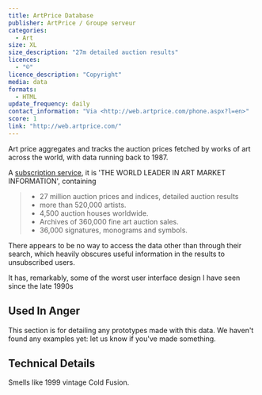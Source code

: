 ```yaml
---
title: ArtPrice Database
publisher: ArtPrice / Groupe serveur
categories: 
  - Art
size: XL
size_description: "27m detailed auction results" 
licences: 
  - "©"
licence_description: "Copyright"
media: data
formats: 
  - HTML
update_frequency: daily
contact_information: "Via <http://web.artprice.com/phone.aspx?l=en>"
score: 1
link: "http://web.artprice.com/"
---
```


Art price aggregates and tracks the auction prices fetched by works of art across the world, with data running back to 1987.

A [subscription service](http://web.artprice.com/client/subscriptions/), it is 'THE WORLD LEADER IN ART MARKET INFORMATION', containing

> * 27 million auction prices and indices, detailed auction results 
> * more than 520,000 artists.
> * 4,500 auction houses worldwide.
> * Archives of 360,000 fine art auction sales.
> * 36,000 signatures, monograms and symbols.

There appears to be no way to access the data other than through their search, which heavily obscures useful information in the results to unsubscribed users.

It has, remarkably, some of the worst user interface design I have seen since the late 1990s

## Used In Anger

This section is for detailing any prototypes made with this data. We haven't found any examples yet: let us know if you've made something.

## Technical Details

Smells like 1999 vintage Cold Fusion.